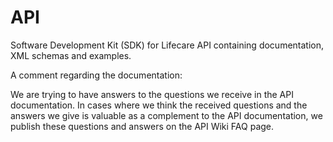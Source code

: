 API
===

Software Development Kit (SDK) for Lifecare API containing documentation, XML schemas and examples.  


A comment regarding the documentation:

We are trying to have answers to the questions we receive in the API documentation. In cases where we think the 
received questions and the answers we give is valuable as a complement to the API documentation, we publish these 
questions and answers on the API Wiki FAQ page. 